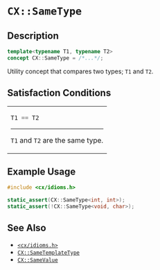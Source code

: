 # `CX::SameType`
## Description
<area id="no-interactive-code"></area>
```c++
template<typename T1, typename T2>
concept CX::SameType = /*...*/;
```
Utility concept that compares two types; `T1` and `T2`.

## Satisfaction Conditions
<table id="member-function-table">
 <tr><td>

  ```c++
  T1 == T2
  ```
  ---
  `T1` and `T2` are the same type.

 </td></tr>
</table>

## Example Usage
```c++
#include <cx/idioms.h>

static_assert(CX::SameType<int, int>);
static_assert(!CX::SameType<void, char>);
```

## See Also
 - [`<cx/idioms.h>`](../cx_idioms_h.md)
 - [`CX::SameTemplateType`](./same_template_type.md)
 - [`CX::SameValue`](./same_value.md)
